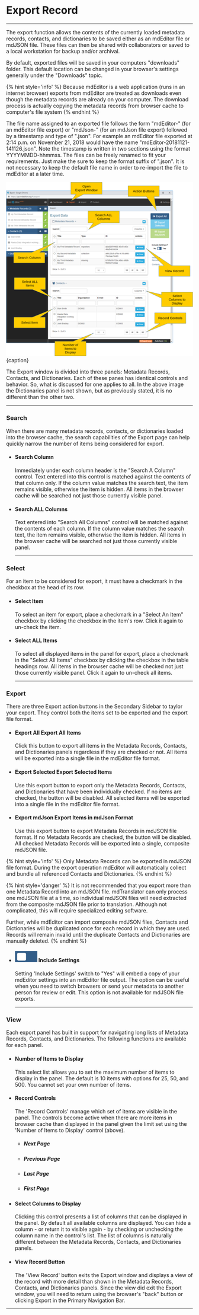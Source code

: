 # Export Record 
---

The export function allows the contents of the currently loaded metadata records, contacts, and dictionaries to be saved either as an mdEditor file or mdJSON file. These files can then be shared with collaborators or saved to a local workstation for backup and/or archival. 

By default, exported files will be saved in your computers "downloads" folder.  This default location can be changed in your browser's settings generally under the "Downloads" topic.  

{% hint style='info' %}
  Because mdEditor is a web application (runs in an internet browser) exports from mdEditor are treated as downloads even though the metadata records are already on your computer.  The download process is actually copying the metadata records from browser cache to computer's file system
{% endhint %} 

The file name assigned to an exported file follows the form "mdEditor-" (for an mdEditor file export) or "mdJson-" (for an mdJson file export) followed by a timestamp and type of ".json".  For example an mdEditor file exported at 2:14 p.m. on November 21, 2018 would have the name "mdEditor-20181121-141126.json".  Note the timestamp is written in two sections using the format YYYYMMDD-hhmmss.  The files can be freely renamed to fit your requirements.  Just make the sure to keep the format suffix of ".json".  It is not necessary to keep the default file name in order to re-import the file to mdEditor at a later time.  
  
![Export Window](/assets/reference/export/export.png){caption}

The <span class="md-window">Export</span> window is divided into three panels: <span class="md-panel">Metadata Records</span>, <span class="md-panel">Contacts</span>, and <span class="md-panel"> Dictionaries</span>.  Each of these panes has identical controls and behavior.  So, what is discussed for one applies to all.  In the above image the <span class="md-panel"> Dictionaries</span> panel is not shown, but as previously stated, it is no different than the other two. 

--- 

### Search

When there are many metadata records, contacts, or dictionaries loaded into the browser cache, the search capabilities of the <span class="md-window">Export</span> page can help quickly narrow the number of items being considered for export.  

 * #### Search Column
   Immediately under each column header is the "Search A Column" control.  Text entered into this control is matched against the contents of that column only.  If the column value matches the search text, the item remains visible, otherwise the item is hidden.  All items in the browser cache will be searched not just those currently visible panel.  
 
 * #### Search ALL Columns 
    Text entered into "Search All Columns" control will be matched against the contents of each column.  If the column value matches the search text, the item remains visible, otherwise the item is hidden.  All items in the browser cache will be searched not just those currently visible panel. 
 
   ---

### Select

For an item to be considered for export, it must have a checkmark in the checkbox at the head of its row.  

 * #### Select Item
   To select an item for export, place a checkmark in a "Select An Item" checkbox by clicking the checkbox in the item's row.  Click it again to un-check the item.
   
 * #### Select ALL Items
   To select all displayed items in the panel for export, place a checkmark in the "Select All Items" checkbox by clicking the checkbox in the table headings row.  All items in the browser cache will be checked not just those currently visible panel.  Click it again to un-check all items. 
 
   ---

### Export

There are three Export action buttons in the <span class="md-window">Secondary Sidebar</span> to taylor your export.  They control both the items set to be exported and the export file format.

  * #### <strong class="btn btn-primary btn-xs"> <i class="fa fa-sign-out"> </i> Export All</strong> Export All Items
  
    Click this button to export all items in the <span class="md-panel">Metadata Records</span>, <span class="md-panel">Contacts</span>, and <span class="md-panel">Dictionaries</span> panels regardless if they are checked or not.  All items will be exported into a single file in the mdEditor file format.  
 
  * #### <strong class="btn btn-info btn-xs"> <i class="fa fa-check-square-o"> </i> Export Selected</strong> Export Selected Items
  
    Use this export button to export only the <span class="md-panel">Metadata Records</span>, <span class="md-panel">Contacts</span>, and <span class="md-panel">Dictionaries</span> that have been individually checked.  If no items are checked, the button will be disabled.  All selected items will be exported into a single file in the mdEditor file format.
 
  * #### <strong class="btn btn-success btn-xs"> <i class="fa fa-check-square-o"> </i> Export mdJson</strong> Export Items in mdJson Format
    
    Use this export button to export <span class="md-panel"> Metadata Records</span> in mdJSON file format.  If no <span class="md-panel">Metadata Records</span> are checked, the button will be disabled.  All checked <span class="md-panel">Metadata Records</span> will be exported into a single, composite mdJSON file.
    
   {% hint style='info' %}
   Only <span class="md-panel">Metadata Records</span> can be exported in mdJSON file format.  During the export operation mdEditor will automatically collect and bundle all referenced <span class="md-panel"> Contacts</span> and <span class="md-panel"> Dictionaries</span>.
   {% endhint %}
    
   {% hint style='danger' %}
   It is not recommended that you export more than one <span class="md-panel">Metadata Record</span> into an mdJSON file.  mdTranslator can only process one mdJSON file at a time, so individual mdJSON files will need extracted from the composite mdJSON file prior to translation.  Although not complicated, this will require specialized editing software.  
   
   Further, while mdEditor can import composite mdJSON files, <span class="md-panel">Contacts</span> and <span class="md-panel"> Dictionaries</span> will be duplicated once for each record in which they are used.  Records will remain invalid until the duplicate <span class="md-panel">Contacts</span> and <span class="md-panel">Dictionaries</span> are manually deleted.
   {% endhint %}
   
  * #### ![](/assets/bullets/switch-left.png) Include Settings
   
    Setting 'Include Settings' switch to "Yes" will embed a copy of your mdEditor settings into an mdEditor file output.  The option can be useful when you need to switch browsers or send your metadata to another person for review or edit.  This option is not available for mdJSON file exports.
  
    ---

### View

Each export panel has built in support for navigating long lists of <span class="md-panel">Metadata Records</span>, <span class="md-panel"> Contacts</span>, and <span class="md-panel"> Dictionaries</span>.  The following functions are available for each panel.

  * #### Number of Items to Display
  
    This select list allows you to set the maximum number of items to display in the panel.  The default is 10 items with options for 25, 50, and 500.  You cannot set your own number of items.
    
  * #### Record Controls
  
    The 'Record Controls' manage which set of items are visible in the panel.  The controls become active when there are more items in browser cache than displayed in the panel given the limit set using the 'Number of Items to Display' control (above).

    * ##### <i class="fa fa-forward"> </i> Next Page
  
    * ##### <i class="fa fa-backward"> </i> Previous Page
  
    * ##### <i class="fa fa-fast-forward"> </i> Last Page
  
    * ##### <i class="fa fa-fast-backward"> </i> First Page
    
  * #### Select Columns to Display
  
    Clicking this control presents a list of columns that can be displayed in the panel.  By default all available columns are displayed.  You can hide a column - or return it to visible again - by checking or unchecking the column name in the control's list.  The list of columns is naturally different between the <span class="md-panel">Metadata Records</span>, <span class="md-panel">Contacts</span>, and <span class="md-panel">Dictionaries</span> panels.
    
  * #### View Record Button
  
    The 'View Record' button exits the <span class="md-window"> Export</span> window and displays a view of the record with more detail than shown in the <span class="md-panel">Metadata Records</span>, <span class="md-panel">Contacts</span>, and <span class="md-panel">Dictionaries</span> panels.  Since the view did exit the <span class="md-window"> Export</span> window, you will need to return using the browser's "back" button or clicking <span class="btn btn-default btn-xs"><i class="fa fa-sign-out"> </i> Export</span> in the <span class="md-window">Primary Navigation Bar</span>. 

---